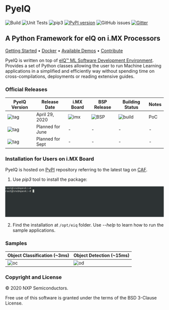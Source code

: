 # PyeIQ

![Build][workflow-build]
![Unit Tests][workflow-tests]
![pip3][eiqpackage]
[![PyPI version](https://badge.fury.io/py/eiq.svg)](https://badge.fury.io/py/eiq)
![GitHub issues][license]
[![Gitter][gitter-image]][gitter-url]

##  A Python Framework for eIQ on i.MX Processors

[Getting Started](guides/Getting_Started_with_PyeIQ.md) •
[Docker](guides/Docker.md) •
[Available Demos](guides/Tables.md) •
[Contribute](guides/Contribute.md)

PyeIQ is written on top of [eIQ™ ML Software Development Environment][eiq]. Provides
a set of Python classes allowing the user to run Machine Learning applications in
a simplified and efficiently way without spending time on cross-compilations,
deployments or reading extensive guides.

### Official Releases

| **PyeIQ Version**     | **Release Date** | **i.MX Board** | **BSP Release** | **Building Status** | **Notes** |
|-----------------------|------------------|----------------|-----------------|---------------------|-----------|
| ![tag][tag_v1]        | April 29, 2020   | ![imx][boards] | ![BSP][release] | ![build][passing]   | PoC       |
| ![tag][tag_v2]        | Planned for June | -              | -               | -                   | -         |
| ![tag][tag_v3]        | Planned for Sept | -              | -               | -                   | -         |

### Installation for Users on i.MX Board

PyeIQ is hosted on [PyPI][pypirepo] repository referring to the latest tag on [CAF][pypicaf].

1. Use _pip3_ tool to install the package:

 ![PyPI](guides/media/pypieiq.gif)

2. Find the installation at `/opt/eiq` folder. Use *--help* to learn how to run the sample applications.

### Samples

| Object Classification (~3ms)   | Object Detection (~15ms)  |
|-------------------------------|--------------------------|
| ![oc](guides/media/car_classification.gif)  | ![od](guides/media/car_detection.gif) |

### Copyright and License

© 2020 NXP Semiconductors.

Free use of this software is granted under the terms of the BSD 3-Clause License.

[eiq]: https://www.nxp.com/design/software/development-software/eiq-ml-development-environment:EIQ
[workflow-build]: https://github.com/diegohdorta/pyeiq/workflows/Build/badge.svg
[workflow-tests]: https://github.com/diegohdorta/pyeiq/workflows/Unit%20Tests/badge.svg
[eiqpackage]: https://img.shields.io/badge/pip3%20install-eiq-green
[pypirepo]: https://pypi.org/project/eiq/#description
[pypicaf]: https://source.codeaurora.org/external/imxsupport/pyeiq/
[license]: https://img.shields.io/badge/License-BSD%203--Clause-blue
[gitter-url]: https://gitter.im/pyeiq-imx/community?utm_source=badge&utm_medium=badge&utm_campaign=pr-badge
[gitter-image]: https://badges.gitter.im/pyeiq-imx/community.svg
[boards]: https://img.shields.io/badge/-8QM%2C%208MPlus-lightgrey
[release]: https://img.shields.io/badge/-5.4.3__2.0.0-blueviolet
[tag_v1]: https://img.shields.io/badge/-v1.0.0-blue
[tag_v2]: https://img.shields.io/badge/-v2.0.0-blue
[tag_v3]: https://img.shields.io/badge/-v3.0.0-blue
[passing]: https://img.shields.io/badge/Build-passing-success
